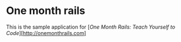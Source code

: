 # One month rails

This is the sample application for
[*One Month Rails: Teach Yourself to Code*][http://onemonthrails.com]
